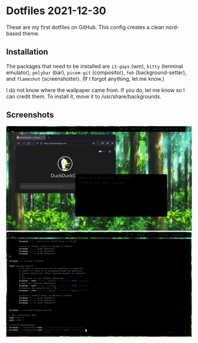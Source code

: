 # Dotfiles 2021-12-30

These are my first dotfiles on GitHub. This config creates a clean nord-based theme.

## Installation

The packages that need to be installed are `i3-gaps` (wm), `kitty` (terminal emulator), `polybar` (bar), `picom-git` (compositor), `feh` (background-setter), and `flameshot` (screenshotter). (If I forgot anything, let me know.)

I do not know where the wallpaper came from. If you do, let me know so I can credit them. To install it, move it to /usr/share/backgrounds.

## Screenshots

![Screenshot from Jan 01](screenshots/2022-01-01_22-15.png)
![Screenshot from Jan 02](screenshots/2022-01-02_14-36.png)
